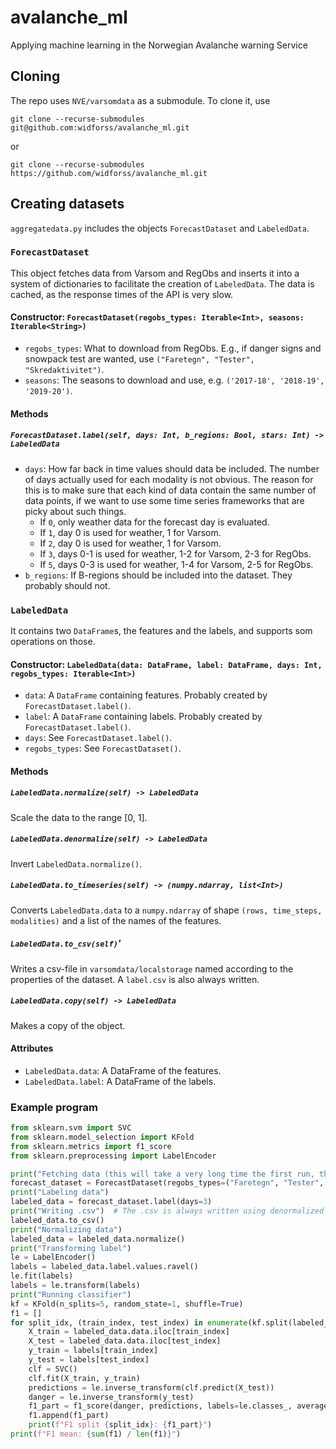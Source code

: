 # avalanche_ml
Applying machine learning in the Norwegian Avalanche warning Service

## Cloning
The repo uses `NVE/varsomdata` as a submodule. To clone it, use

    git clone --recurse-submodules git@github.com:widforss/avalanche_ml.git
or

    git clone --recurse-submodules https://github.com/widforss/avalanche_ml.git

## Creating datasets
`aggregatedata.py` includes the objects `ForecastDataset` and `LabeledData`.

### `ForecastDataset`
This object fetches data from Varsom and RegObs and inserts it into a system of dictionaries
to facilitate the creation of `LabeledData`. The data is cached, as the response times of the API
is very slow.

#### Constructor: `ForecastDataset(regobs_types: Iterable<Int>, seasons: Iterable<String>)`
* `regobs_types`: What to download from RegObs. E.g., if danger signs and snowpack test are
  wanted, use `("Faretegn", "Tester", "Skredaktivitet")`.
* `seasons`: The seasons to download and use, e.g. `('2017-18', '2018-19', '2019-20')`.

#### Methods
##### `ForecastDataset.label(self, days: Int, b_regions: Bool, stars: Int) -> LabeledData`
* `days`: How far back in time values should data be included. 
  The number of days actually used for each modality is not obvious.
  The reason for this is to make sure that each kind of data contain
  the same number of data points, if we want to use some time series
  frameworks that are picky about such things.
  * If `0`, only weather data for the forecast day is evaluated.
  * If `1`, day 0 is used for weather, 1 for Varsom.
  * If `2`, day 0 is used for weather, 1 for Varsom.
  * If `3`, days 0-1 is used for weather, 1-2 for Varsom, 2-3 for RegObs.
  * If `5`, days 0-3 is used for weather, 1-4 for Varsom, 2-5 for RegObs.
* `b_regions`: If B-regions should be included into the dataset.
  They probably should not.

### `LabeledData`
It contains two `DataFrame`s, the features and the labels, and supports som operations on those.

#### Constructor: `LabeledData(data: DataFrame, label: DataFrame, days: Int, regobs_types: Iterable<Int>)`
* `data`: A `DataFrame` containing features. Probably created by `ForecastDataset.label()`.
* `label`: A `DataFrame` containing labels. Probably created by `ForecastDataset.label()`.
* `days`: See `ForecastDataset.label()`.
* `regobs_types`: See `ForecastDataset()`.

#### Methods
##### `LabeledData.normalize(self) -> LabeledData`
Scale the data to the range [0, 1].

##### `LabeledData.denormalize(self) -> LabeledData`
Invert `LabeledData.normalize()`.

##### `LabeledData.to_timeseries(self) -> (numpy.ndarray, list<Int>)`
Converts `LabeledData.data` to a `numpy.ndarray` of shape `(rows, time_steps, modalities)` and a list of
the names of the features.

##### `LabeledData.to_csv(self)`'
Writes a csv-file in `varsomdata/localstorage` named according to the properties of the dataset.
A `label.csv` is also always written.

##### `LabeledData.copy(self) -> LabeledData`
Makes a copy of the object.

#### Attributes
* `LabeledData.data`: A DataFrame of the features.
* `LabeledData.label`: A DataFrame of the labels.

### Example program
```python
from sklearn.svm import SVC
from sklearn.model_selection import KFold
from sklearn.metrics import f1_score
from sklearn.preprocessing import LabelEncoder

print("Fetching data (this will take a very long time the first run, then it is cached)")
forecast_dataset = ForecastDataset(regobs_types=("Faretegn", "Tester", "Skredaktivitet"))
print("Labeling data")
labeled_data = forecast_dataset.label(days=3)
print("Writing .csv")  # The .csv is always written using denormalized data.
labeled_data.to_csv()
print("Normalizing data")
labeled_data = labeled_data.normalize()
print("Transforming label")
le = LabelEncoder()
labels = labeled_data.label.values.ravel()
le.fit(labels)
labels = le.transform(labels)
print("Running classifier")
kf = KFold(n_splits=5, random_state=1, shuffle=True)
f1 = []
for split_idx, (train_index, test_index) in enumerate(kf.split(labeled_data.data)):
    X_train = labeled_data.data.iloc[train_index]
    X_test = labeled_data.data.iloc[test_index]
    y_train = labels[train_index]
    y_test = labels[test_index]
    clf = SVC()
    clf.fit(X_train, y_train)
    predictions = le.inverse_transform(clf.predict(X_test))
    danger = le.inverse_transform(y_test)
    f1_part = f1_score(danger, predictions, labels=le.classes_, average='weighted')
    f1.append(f1_part)
    print(f"F1 split {split_idx}: {f1_part}")
print(f"F1 mean: {sum(f1) / len(f1)}")
```